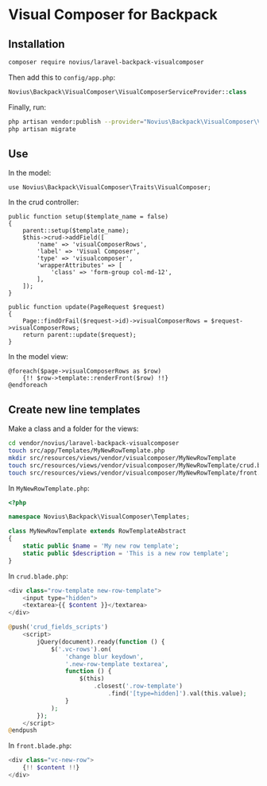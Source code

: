 # Visual Composer for Backpack

## Installation

```sh
composer require novius/laravel-backpack-visualcomposer
```

Then add this to `config/app.php`:

```php
Novius\Backpack\VisualComposer\VisualComposerServiceProvider::class
```

Finally, run:

```bash
php artisan vendor:publish --provider="Novius\Backpack\VisualComposer\VisualComposerServiceProvider"
php artisan migrate
```

## Use

In the model:

```php?start_inline=1
use Novius\Backpack\VisualComposer\Traits\VisualComposer;
```

In the crud controller:

```php?start_inline=1
public function setup($template_name = false)
{
    parent::setup($template_name);
    $this->crud->addField([
        'name' => 'visualComposerRows',
        'label' => 'Visual Composer',
        'type' => 'visualcomposer',
        'wrapperAttributes' => [
            'class' => 'form-group col-md-12',
        ],
    ]);
}

public function update(PageRequest $request)
{
    Page::findOrFail($request->id)->visualComposerRows = $request->visualComposerRows;
    return parent::update($request);
}
```

In the model view:

```php?start_inline=1
@foreach($page->visualComposerRows as $row)
    {!! $row->template::renderFront($row) !!}
@endforeach
```

## Create new line templates

Make a class and a folder for the views:

```bash
cd vendor/novius/laravel-backpack-visualcomposer
touch src/app/Templates/MyNewRowTemplate.php
mkdir src/resources/views/vendor/visualcomposer/MyNewRowTemplate
touch src/resources/views/vendor/visualcomposer/MyNewRowTemplate/crud.blade.php
touch src/resources/views/vendor/visualcomposer/MyNewRowTemplate/front.blade.php
```

In `MyNewRowTemplate.php`:

```php
<?php

namespace Novius\Backpack\VisualComposer\Templates;

class MyNewRowTemplate extends RowTemplateAbstract
{
    static public $name = 'My new row template';
    static public $description = 'This is a new row template';
}
```

In `crud.blade.php`:

```php
<div class="row-template new-row-template">
    <input type="hidden">
    <textarea>{{ $content }}</textarea>
</div>

@push('crud_fields_scripts')
    <script>
        jQuery(document).ready(function () {
            $('.vc-rows').on(
                'change blur keydown',
                '.new-row-template textarea',
                function () {
                    $(this)
                        .closest('.row-template')
                            .find('[type=hidden]').val(this.value);
                }
            );
        });
    </script>
@endpush
```

In `front.blade.php`:

```php
<div class="vc-new-row">
    {!! $content !!}
</div>
```
